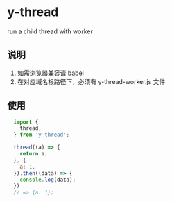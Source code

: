 # y-thread

run a child thread with worker

## 说明

1. 如需浏览器兼容请 babel
2. 在对应域名根路径下，必须有 y-thread-worker.js 文件

## 使用

```js
  import {
    thread,
  } from 'y-thread';

  thread((a) => {
    return a;
  }, {
    a: 1,
  }).then((data) => {
    console.log(data);
  })
  // => {a: 1};
```
